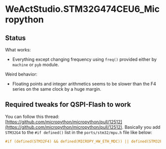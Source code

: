# WeActStudio.STM32G474CEU6_Micropython

## Status
What works:
- Everything except changing frequency using `freq()` provided either by `machine` or `pyb` module.

Weird behavior:
- Floating points and integer arithmetics seems to be slower than the F4 series on the same clock by a huge margin.

## Required tweaks for QSPI-Flash to work

You can follow this thread: [https://github.com/micropython/micropython/pull/12512](https://github.com/micropython/micropython/pull/12512).
Basically you add `STM32G4` to the `#if defined()` list in the `ports/stm32/mpu.h` file like below:

```C
#if (defined(STM32F4) && defined(MICROPY_HW_ETH_MDC)) || defined(STM32F7) || defined(STM32H7) || defined(STM32G4)
```
